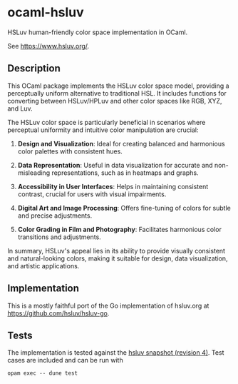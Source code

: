 # ocaml-hsluv

HSLuv human-friendly color space implementation in OCaml.

See https://www.hsluv.org/.

## Description

This OCaml package implements the HSLuv color space model, providing a perceptually uniform alternative to traditional HSL. It includes functions for converting between HSLuv/HPLuv and other color spaces like RGB, XYZ, and Luv.

The HSLuv color space is particularly beneficial in scenarios where perceptual uniformity and intuitive color manipulation are crucial:

1. **Design and Visualization**: Ideal for creating balanced and harmonious color palettes with consistent hues.

2. **Data Representation**: Useful in data visualization for accurate and non-misleading representations, such as in heatmaps and graphs.

3. **Accessibility in User Interfaces**: Helps in maintaining consistent contrast, crucial for users with visual impairments.

4. **Digital Art and Image Processing**: Offers fine-tuning of colors for subtle and precise adjustments.

5. **Color Grading in Film and Photography**: Facilitates harmonious color transitions and adjustments.

In summary, HSLuv's appeal lies in its ability to provide visually consistent and natural-looking colors, making it suitable for design, data visualization, and artistic applications.

## Implementation 

This is a mostly faithful port of the Go implementation of hsluv.org at https://github.com/hsluv/hsluv-go.

## Tests

The implementation is tested against the [hsluv snapshot (revision 4)](https://raw.githubusercontent.com/hsluv/hsluv/master/snapshots/snapshot-rev4.json). Test cases are included and can be run with

```
opam exec -- dune test
```

